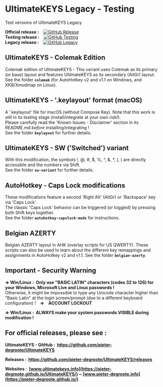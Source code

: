 # UltimateKEYS Legacy - Testing
Test versions of UltimateKEYS Legacy

**Official release&nbsp;:**&emsp;[![GitHub Release](https://img.shields.io/github/release/pieter-degroote/UltimateKEYS.svg)](https://github.com/pieter-degroote/UltimateKEYS/releases)  
**Testing release&nbsp;:**&emsp;[![GitHub Testing](https://img.shields.io/github/release/pieter-degroote/UltimateKEYS-testing.svg?label=testing)](https://github.com/pieter-degroote/UltimateKEYS-testing/releases)  
**Legacy release&nbsp;:**&emsp;[![GitHub Legacy](https://img.shields.io/github/release/pieter-degroote/UltimateKEYS-legacy.svg?label=legacy)](https://github.com/pieter-degroote/UltimateKEYS-legacy/releases)

## UltimateKEYS - Colemak Edition

Colemak edition of UltimateKEYS - This variant uses Colemak as its primary (or base) layout and features UltimateKEYS as its secondary (AltGr) layout.  
See the folder **`colemak`** (for AutoHotkey v2 and v1.1 on Windows, and XKB/Xmodmap on Linux).

## UltimateKEYS - '.keylayout' format (macOS)

A '.keylayout' file for macOS (without Compose Key). Note that this work is still in its testing stage (install/integrate at your own risk!).  
Please carefully read the 'Known Issues - Disclaimer' section in its README.md *before* installing/integrating&nbsp;!  
See the folder **`keylayout`** for further details.

## UltimateKEYS - SW ('Switched') variant

With this modification, the symbols !, @, #, $, %, ^, &, \*, (, ) are directly accessible and the numbers via Shift.  
See the folder **`sw-variant`** for further details.

## AutoHotkey - Caps Lock modifications

These modifications feature a second 'Right Alt' (AltGr) or 'Backspace' key via 'Caps Lock'.  
The classic 'Caps Lock' behavior can be triggered (or toggled) by pressing both Shift keys together.  
See the folder **`autohotkey-capslock-mods`** for instructions.

## Belgian AZERTY

Belgian AZERTY layout in AHK (overlay scripts for US QWERTY). These scripts can also be used to learn about the different key remappings and assignments in AutoHotkey v2 and v1.1. See the folder **`belgian-azerty`**.

## Important - Security Warning

**=&gt; Win/Linux&nbsp;: &nbsp;Only use "BASIC LATIN" characters (codes 32 to 126) for your Windows, Microsoft Live and Linux passwords&nbsp;!**  
Otherwise, it might be impossible to type any Unicode character higher than "Basic Latin" at the login screen/prompt (due to a different keyboard configuration) !&emsp;**=&gt;&emsp;ACCOUNT LOCKOUT**

**=&gt; Win/Linux&nbsp;: &nbsp;ALWAYS make your system passwords VISIBLE during modification&nbsp;!**

## For official releases, please see&nbsp;:

**UltimateKEYS - GitHub&nbsp;: &nbsp;https://github.com/pieter-degroote/UltimateKEYS**

**Releases&nbsp;: &nbsp;https://github.com/pieter-degroote/UltimateKEYS/releases**

**Websites&nbsp;: &nbsp;[www.ultimatekeys.info](https://pieter-degroote.github.io/UltimateKEYS/) ~ [www.pieter-degroote.info](https://pieter-degroote.github.io/)**
